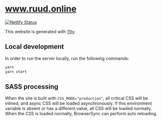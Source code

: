 # www.ruud.online

[![Netlify Status](https://api.netlify.com/api/v1/badges/efffb815-e941-4911-8ae2-bb478020ed33/deploy-status)](https://app.netlify.com/sites/www-ruud-online/deploys)

This website is generated with [11ty].

## Local development

In order to run the server locally, run the following commands:

```bash
yarn
yarn start
```

## SASS processing

When the site is built with `CSS_MODE="production"`, all critical CSS will be inlined, and async CSS will be loaded asynchronously.
If this environment variable is absent or has a different value, all CSS will be loaded normally.
When the CSS is loaded normally, BrowserSync can perform auto reloading.

[11ty]: https://www.11ty.dev/
